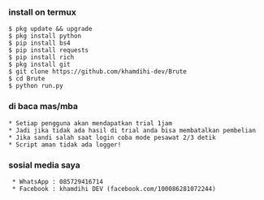 ### install on termux 


    $ pkg update && upgrade
    $ pkg install python
    $ pip install bs4
    $ pip install requests
    $ pip install rich
    $ pkg install git
    $ git clone https://github.com/khamdihi-dev/Brute
    $ cd Brute
    $ python run.py

### di baca mas/mba
    * Setiap pengguna akan mendapatkan trial 1jam 
    * Jadi jika tidak ada hasil di trial anda bisa membatalkan pembelian
    * Jika sandi salah saat login coba mode pesawat 2/3 detik
    * Script aman tidak ada logger!

### sosial media saya
     * WhatsApp : 085729416714
     * Facebook : khamdihi DEV (facebook.com/100086281072244)


